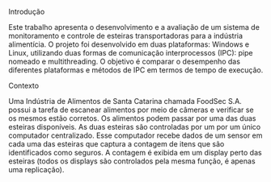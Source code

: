 Introdução 

Este trabalho apresenta o desenvolvimento e a avaliação de um sistema de monitoramento e controle de esteiras transportadoras para a indústria alimentícia. O projeto foi desenvolvido em duas plataformas: Windows e Linux, utilizando duas formas de comunicação interprocessos (IPC): pipe nomeado e multithreading. O objetivo é comparar o desempenho das diferentes plataformas e métodos de IPC em termos de tempo de execução. 

Contexto 

Uma Indústria de Alimentos de Santa Catarina chamada FoodSec S.A. possui a tarefa de escanear alimentos por meio de câmeras e verificar se os mesmos estão corretos. Os alimentos podem passar por uma das duas esteiras disponíveis. As duas esteiras são controladas por um por um único computador centralizado. Esse computador recebe dados de um sensor em cada uma das esteiras que captura a contagem de itens que são identificados como seguros. A contagem é exibida em um display perto das esteiras (todos os displays são controlados pela mesma função, é apenas uma replicação). 
